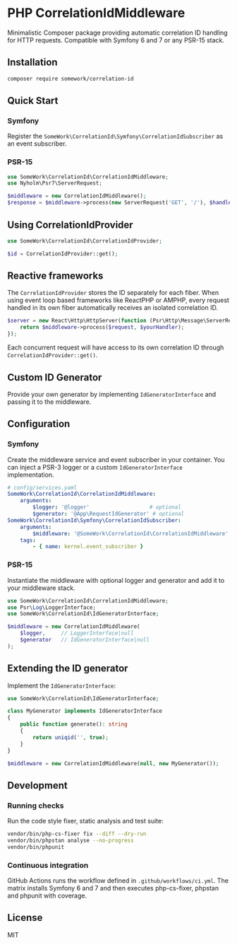 # PHP CorrelationIdMiddleware

Minimalistic Composer package providing automatic correlation ID handling for HTTP requests.
Compatible with Symfony 6 and 7 or any PSR-15 stack.

## Installation

```bash
composer require somework/correlation-id
```

## Quick Start

### Symfony

Register the `SomeWork\CorrelationId\Symfony\CorrelationIdSubscriber` as an event subscriber.

### PSR-15

```php
use SomeWork\CorrelationId\CorrelationIdMiddleware;
use Nyholm\Psr7\ServerRequest;

$middleware = new CorrelationIdMiddleware();
$response = $middleware->process(new ServerRequest('GET', '/'), $handler);
```

## Using CorrelationIdProvider

```php
use SomeWork\CorrelationId\CorrelationIdProvider;

$id = CorrelationIdProvider::get();
```

## Reactive frameworks

The `CorrelationIdProvider` stores the ID separately for each fiber. When using
event loop based frameworks like ReactPHP or AMPHP, every request handled in its
own fiber automatically receives an isolated correlation ID.

```php
$server = new React\Http\HttpServer(function (Psr\Http\Message\ServerRequestInterface $request) use ($middleware) {
    return $middleware->process($request, $yourHandler);
});
```

Each concurrent request will have access to its own correlation ID through
`CorrelationIdProvider::get()`.

## Custom ID Generator

Provide your own generator by implementing `IdGeneratorInterface` and passing it to the middleware.

## Configuration

### Symfony

Create the middleware service and event subscriber in your container. You can inject a PSR-3 logger or a custom `IdGeneratorInterface` implementation.

```yaml
# config/services.yaml
SomeWork\CorrelationId\CorrelationIdMiddleware:
    arguments:
        $logger: '@logger'                   # optional
        $generator: '@App\RequestIdGenerator' # optional
SomeWork\CorrelationId\Symfony\CorrelationIdSubscriber:
    arguments:
        $middleware: '@SomeWork\CorrelationId\CorrelationIdMiddleware'
    tags:
        - { name: kernel.event_subscriber }
```

### PSR-15

Instantiate the middleware with optional logger and generator and add it to your middleware stack.

```php
use SomeWork\CorrelationId\CorrelationIdMiddleware;
use Psr\Log\LoggerInterface;
use SomeWork\CorrelationId\IdGeneratorInterface;

$middleware = new CorrelationIdMiddleware(
    $logger,     // LoggerInterface|null
    $generator   // IdGeneratorInterface|null
);
```

## Extending the ID generator

Implement the `IdGeneratorInterface`:

```php
use SomeWork\CorrelationId\IdGeneratorInterface;

class MyGenerator implements IdGeneratorInterface
{
    public function generate(): string
    {
        return uniqid('', true);
    }
}

$middleware = new CorrelationIdMiddleware(null, new MyGenerator());
```

## Development

### Running checks

Run the code style fixer, static analysis and test suite:

```bash
vendor/bin/php-cs-fixer fix --diff --dry-run
vendor/bin/phpstan analyse --no-progress
vendor/bin/phpunit
```

### Continuous integration

GitHub Actions runs the workflow defined in `.github/workflows/ci.yml`. The matrix installs Symfony 6 and 7 and then executes php-cs-fixer, phpstan and phpunit with coverage.

## License

MIT
